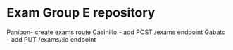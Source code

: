 # Exam Group E repository

Panibon- create exams route 
Casinillo - add POST /exams endpoint 
Gabato - add PUT /exams/:id endpoint

